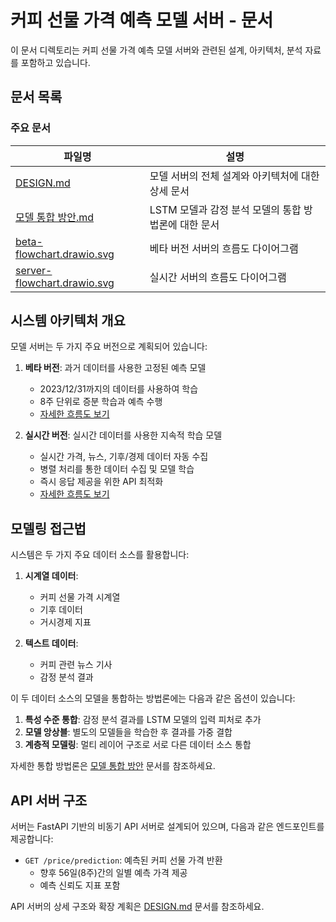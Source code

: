 # 커피 선물 가격 예측 모델 서버 - 문서

이 문서 디렉토리는 커피 선물 가격 예측 모델 서버와 관련된 설계, 아키텍처, 분석 자료를 포함하고 있습니다.

## 문서 목록

### 주요 문서

| 파일명                                                       | 설명                                                 |
| ------------------------------------------------------------ | ---------------------------------------------------- |
| [DESIGN.md](./DESIGN.md)                                     | 모델 서버의 전체 설계와 아키텍처에 대한 상세 문서    |
| [모델 통합 방안.md](./모델%20통합%20방안.md)                 | LSTM 모델과 감정 분석 모델의 통합 방법론에 대한 문서 |
| [beta-flowchart.drawio.svg](./beta-flowchart.drawio.svg)     | 베타 버전 서버의 흐름도 다이어그램                   |
| [server-flowchart.drawio.svg](./server-flowchart.drawio.svg) | 실시간 서버의 흐름도 다이어그램                      |

## 시스템 아키텍처 개요

모델 서버는 두 가지 주요 버전으로 계획되어 있습니다:

1. **베타 버전**: 과거 데이터를 사용한 고정된 예측 모델

    - 2023/12/31까지의 데이터를 사용하여 학습
    - 8주 단위로 증분 학습과 예측 수행
    - [자세한 흐름도 보기](./beta-flowchart.drawio.svg)

2. **실시간 버전**: 실시간 데이터를 사용한 지속적 학습 모델
    - 실시간 가격, 뉴스, 기후/경제 데이터 자동 수집
    - 병렬 처리를 통한 데이터 수집 및 모델 학습
    - 즉시 응답 제공을 위한 API 최적화
    - [자세한 흐름도 보기](./server-flowchart.drawio.svg)

## 모델링 접근법

시스템은 두 가지 주요 데이터 소스를 활용합니다:

1. **시계열 데이터**:

    - 커피 선물 가격 시계열
    - 기후 데이터
    - 거시경제 지표

2. **텍스트 데이터**:
    - 커피 관련 뉴스 기사
    - 감정 분석 결과

이 두 데이터 소스의 모델을 통합하는 방법론에는 다음과 같은 옵션이 있습니다:

1. **특성 수준 통합**: 감정 분석 결과를 LSTM 모델의 입력 피처로 추가
2. **모델 앙상블**: 별도의 모델들을 학습한 후 결과를 가중 결합
3. **계층적 모델링**: 멀티 레이어 구조로 서로 다른 데이터 소스 통합

자세한 통합 방법론은 [모델 통합 방안](./모델%20통합%20방안.md) 문서를 참조하세요.

## API 서버 구조

서버는 FastAPI 기반의 비동기 API 서버로 설계되어 있으며, 다음과 같은 엔드포인트를 제공합니다:

-   `GET /price/prediction`: 예측된 커피 선물 가격 반환
    -   향후 56일(8주)간의 일별 예측 가격 제공
    -   예측 신뢰도 지표 포함

API 서버의 상세 구조와 확장 계획은 [DESIGN.md](./DESIGN.md) 문서를 참조하세요.
